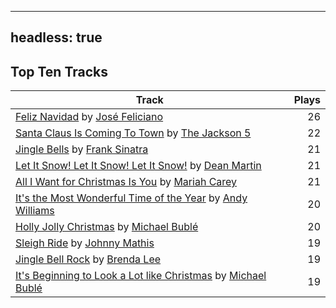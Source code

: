 
---
headless: true
---

## Top Ten Tracks

| Track | Plays |
| --- |  ---: |
|[Feliz Navidad](/songs/feliz-navidad) by [José Feliciano](/artists/jose-feliciano-30507)| 26|
|[Santa Claus Is Coming To Town](/songs/santa-claus-is-coming-to-town) by [The Jackson 5](/artists/the-jackson-5-35053)| 22|
|[Jingle Bells](/songs/jingle-bells) by [Frank Sinatra](/artists/frank-sinatra-739)| 21|
|[Let It Snow! Let It Snow! Let It Snow!](/songs/let-it-snow-let-it-snow-let-it-snow) by [Dean Martin](/artists/dean-martin-6555)| 21|
|[All I Want for Christmas Is You](/songs/all-i-want-for-christmas-is-you) by [Mariah Carey](/artists/mariah-carey-31885)| 21|
|[It's the Most Wonderful Time of the Year](/songs/its-the-most-wonderful-time-of-the-year) by [Andy Williams](/artists/andy-williams-16425)| 20|
|[Holly Jolly Christmas](/songs/holly-jolly-christmas) by [Michael Bublé](/artists/michael-buble-58319)| 20|
|[Sleigh Ride](/songs/sleigh-ride) by [Johnny Mathis](/artists/johnny-mathis-14581)| 19|
|[Jingle Bell Rock](/songs/jingle-bell-rock) by [Brenda Lee](/artists/brenda-lee-18115)| 19|
|[It's Beginning to Look a Lot like Christmas](/songs/its-beginning-to-look-a-lot-like-christmas) by [Michael Bublé](/artists/michael-buble-58319)| 19|
